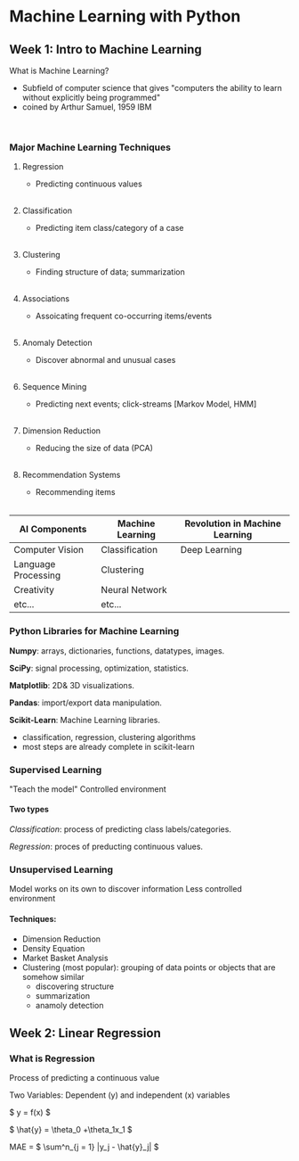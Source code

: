 # Machine Learning with Python
## Week 1: Intro to Machine Learning

What is Machine Learning?

- Subfield of computer science that gives "computers the ability to learn without explicitly being programmed"
- coined by Arthur Samuel, 1959 IBM

<br>

### **Major Machine Learning Techniques**
1. Regression
    - Predicting continuous values

    <br>

2. Classification
    - Predicting item class/category of a case

    <br>

3. Clustering
    - Finding structure of data; summarization

    <br>

4. Associations
    - Assoicating frequent co-occurring items/events
    <br>

5. Anomaly Detection
    - Discover abnormal and unusual cases

    <br>
    
6. Sequence Mining
    - Predicting next events; click-streams [Markov Model, HMM]

    <br>
    
7. Dimension Reduction
    - Reducing the size of data (PCA)

    <br>

8. Recommendation Systems
    - Recommending items

    <br>



| AI Components | Machine Learning | Revolution in Machine Learning |
| ----------- | ----------- |----------- |
| Computer Vision | Classification | Deep Learning |
| Language Processing | Clustering | |
| Creativity | Neural Network | |
| etc... | etc... | |


### Python Libraries for Machine Learning

**Numpy**: arrays, dictionaries, functions, datatypes, images.

**SciPy**: signal processing, optimization, statistics.

**Matplotlib**: 2D& 3D visualizations.

**Pandas**: import/export data manipulation.

**Scikit-Learn**: Machine Learning libraries.
- classification, regression, clustering algorithms
- most steps are already complete in scikit-learn

### Supervised Learning
"Teach the model"
Controlled environment


#### Two types
*Classification*: process of predicting class labels/categories.

*Regression*: proces of preducting continuous values.

### Unsupervised Learning
Model works on its own to discover information
Less controlled environment

####  Techniques:
  - Dimension Reduction
  - Density Equation
  - Market Basket Analysis
  - Clustering (most popular): grouping of data points or objects that are somehow similar
    - discovering structure
    - summarization
    - anamoly detection
    
 ## Week 2: Linear Regression
 
### What is Regression
Process of predicting a continuous value

Two Variables: Dependent (y) and independent (x) variables 

$ y = f(x) $

$ \hat{y} = \theta_0 +\theta_1x_1 $


MAE = $ \sum^n_{j = 1} |y_j - \hat{y}_j|  $ 
